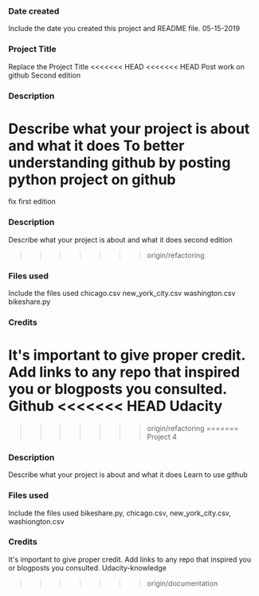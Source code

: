 ### Date created
Include the date you created this project and README file.
05-15-2019
### Project Title
Replace the Project Title
<<<<<<< HEAD
<<<<<<< HEAD
Post work on github
Second edition
### Description
Describe what your project is about and what it does
To better understanding github by posting python project on github
=======
fix first edition

### Description
Describe what your project is about and what it does
second edition
>>>>>>> origin/refactoring

### Files used
Include the files used
chicago.csv
new_york_city.csv
washington.csv
bikeshare.py

### Credits
It's important to give proper credit. Add links to any repo that inspired you or blogposts you consulted.
Github
<<<<<<< HEAD
Udacity
=======
>>>>>>> origin/refactoring
=======
Project 4
### Description
Describe what your project is about and what it does
Learn to use github
### Files used
Include the files used
bikeshare.py, chicago.csv, new_york_city.csv, washiongton.csv
### Credits
It's important to give proper credit. Add links to any repo that inspired you or blogposts you consulted.
Udacity-knowledge
>>>>>>> origin/documentation

